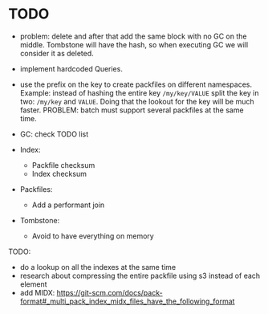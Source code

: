 # TODO

- problem: delete and after that add the same block with no GC on the middle. Tombstone will have the hash, so when executing GC we will consider it as deleted.
- implement hardcoded Queries.
- use the prefix on the key to create packfiles on different namespaces. Example: instead of hashing the entire key `/my/key/VALUE` split the key in two: `/my/key` and `VALUE`. Doing that the lookout for the key will be much faster. PROBLEM: batch must support several packfiles at the same time.

- GC: check TODO list
- Index:
    - Packfile checksum
    - Index checksum
- Packfiles:
    - Add a performant join
- Tombstone:
    - Avoid to have everything on memory

TODO: 
- do a lookup on all the indexes at the same time
- research about compressing the entire packfile using s3 instead of each element
- add MIDX: https://git-scm.com/docs/pack-format#_multi_pack_index_midx_files_have_the_following_format